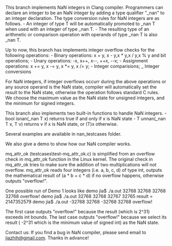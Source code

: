 This branch implements NaN integers in Clang compiler. Programmers can declare an integer to be an NaN integer by adding a type qualifier "_nan" to an integer declaration. The type conversion rules for NaN integers are as follows.
        - An integer of type T will be automatically promoted to _nan T when used with an integer of type _nan T.
        - The resulting type of an arithmetic or comparison operation with operands of type _nan T is also _nan T.

Up to now, this branch has implements integer overflow checks for the following operations:
        - Binary operations: x + y, x - y,x * y,x / y,x % y and bit operations;
        - Unary operations: -x, x++, x--, ++x, --x;
        - Assignment operations: x += y, x -= y, x *= y, x /= y;
        - Integer comparisions;
        _ Integer conversions

For NaN integers, if integer overflows occurr during the above operations or any source operand is the NaN state, compiler will automatically set the result to the NaN state, otherwise the operation follows standard C rules. We choose the maximum value as the NaN state for unsigned integers, and the minimum for signed integers.

This branch also implements two built-in functions to handle NaN integers.
        - bool isnan(_nan T x)
        returns true if and only if x is NaN state
        - T unnan(_nan T x, T v)
        returns v if x is NaN state, or (T)x otherwise.

Several examples are available in nan_testcases folder.

We also give a demo to show how our NaN compiler works.

mq_attr_ok (testcases\test-mq_attr_ok.c) is simplified from an overflow check in mq_attr_ok function in the Linux kernel. The original check in mq_attr_ok tries to make sure the addition of two multiplications will not overflow. mq_attr_ok reads four integers (i.e. a, b, c, d) of type int, outputs the mathematical result of (a * b + c * d) if no overflow happens, otherwise outputs "overflow!".

One possible run of Demo 1 looks like
demo jia$ ./a.out 32768 32768 32768 32768
overflow!
demo jia$ ./a.out 32768 32768 32767 32765
result = 2147352579
demo jia$ ./a.out -32768 32768 -32768 32768
overflow!

The first case outputs "overflow!" because the result (which is 2^31) exceeds int bounds. The last case outputs "overflow!" because we select its result ( -2^31 which is the minimum value of signed int) as the NaN state.

Contact us:
If you find a bug in NaN compiler, please send email to jiazhih@gmail.com. Thanks in advance!
